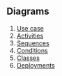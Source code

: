 ## Diagrams

1. [Use case]()
2. [Activities]()
3. [Sequences]()
4. [Conditions]()
5. [Classes]()
6. [Deployments]()



